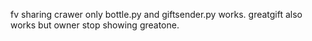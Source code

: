 fv sharing crawer
only bottle.py and giftsender.py works.
greatgift also works but owner stop showing greatone.
